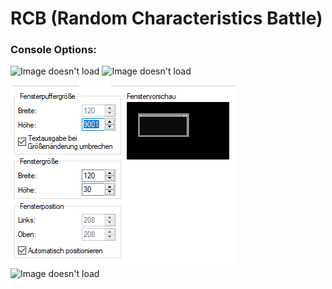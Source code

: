 # RCB (Random Characteristics Battle)

### Console Options:

![Image doesn't load](https://github.com/blaxrewstudios/RCB/blob/master/Assets/options.PNG "RCB Console Options") ![Image doesn't load](https://github.com/blaxrewstudios/RCB/blob/master/Assets/options2.PNG "RCB Console Options")

![Image doesn't load](Assets/options3.PNG "RCB Console Options") ![Image doesn't load](https://github.com/blaxrewstudios/RCB/blob/master/Assets/options4.PNG "RCB Console Options")

